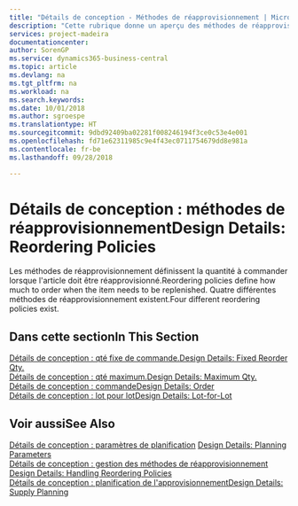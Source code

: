 ```yaml
---
title: "Détails de conception - Méthodes de réapprovisionnement | Microsoft Docs"
description: "Cette rubrique donne un aperçu des méthodes de réapprovisionnement."
services: project-madeira
documentationcenter: 
author: SorenGP
ms.service: dynamics365-business-central
ms.topic: article
ms.devlang: na
ms.tgt_pltfrm: na
ms.workload: na
ms.search.keywords: 
ms.date: 10/01/2018
ms.author: sgroespe
ms.translationtype: HT
ms.sourcegitcommit: 9dbd92409ba02281f008246194f3ce0c53e4e001
ms.openlocfilehash: fd71e62311985c9e4f43ec0711754679dd8e981a
ms.contentlocale: fr-be
ms.lasthandoff: 09/28/2018

---
```

# <a name="design-details-reordering-policies"></a><span data-ttu-id="9036a-103">Détails de conception : méthodes de réapprovisionnement</span><span class="sxs-lookup"><span data-stu-id="9036a-103">Design Details: Reordering Policies</span></span>
<span data-ttu-id="9036a-104">Les méthodes de réapprovisionnement définissent la quantité à commander lorsque l'article doit être réapprovisionné.</span><span class="sxs-lookup"><span data-stu-id="9036a-104">Reordering policies define how much to order when the item needs to be replenished.</span></span> <span data-ttu-id="9036a-105">Quatre différentes méthodes de réapprovisionnement existent.</span><span class="sxs-lookup"><span data-stu-id="9036a-105">Four different reordering policies exist.</span></span>  

## <a name="in-this-section"></a><span data-ttu-id="9036a-106">Dans cette section</span><span class="sxs-lookup"><span data-stu-id="9036a-106">In This Section</span></span>  
[<span data-ttu-id="9036a-107">Détails de conception : qté fixe de commande.</span><span class="sxs-lookup"><span data-stu-id="9036a-107">Design Details: Fixed Reorder Qty.</span></span>](design-details-fixed-reorder-qty.md)  
[<span data-ttu-id="9036a-108">Détails de conception : qté maximum.</span><span class="sxs-lookup"><span data-stu-id="9036a-108">Design Details: Maximum Qty.</span></span>](design-details-maximum-qty.md)  
[<span data-ttu-id="9036a-109">Détails de conception : commande</span><span class="sxs-lookup"><span data-stu-id="9036a-109">Design Details: Order</span></span>](design-details-order.md)  
[<span data-ttu-id="9036a-110">Détails de conception : lot pour lot</span><span class="sxs-lookup"><span data-stu-id="9036a-110">Design Details: Lot-for-Lot</span></span>](design-details-lot-for-lot.md)  

## <a name="see-also"></a><span data-ttu-id="9036a-111">Voir aussi</span><span class="sxs-lookup"><span data-stu-id="9036a-111">See Also</span></span>  
<span data-ttu-id="9036a-112">[Détails de conception : paramètres de planification](design-details-planning-parameters.md) </span><span class="sxs-lookup"><span data-stu-id="9036a-112">[Design Details: Planning Parameters](design-details-planning-parameters.md) </span></span>  
<span data-ttu-id="9036a-113">[Détails de conception : gestion des méthodes de réapprovisionnement](design-details-handling-reordering-policies.md) </span><span class="sxs-lookup"><span data-stu-id="9036a-113">[Design Details: Handling Reordering Policies](design-details-handling-reordering-policies.md) </span></span>  
[<span data-ttu-id="9036a-114">Détails de conception : planification de l'approvisionnement</span><span class="sxs-lookup"><span data-stu-id="9036a-114">Design Details: Supply Planning</span></span>](design-details-supply-planning.md)

